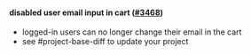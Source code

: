 #### disabled user email input in cart ([#3468](https://github.com/shopsys/shopsys/pull/3468))

- logged-in users can no longer change their email in the cart
- see #project-base-diff to update your project
